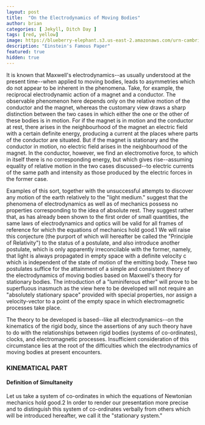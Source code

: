 ```yaml
---
layout: post
title:  "On the Electrodynamics of Moving Bodies"
author: brian
categories: [ Jekyll, Ditch Day ]
tags: [red, yellow]
image: https://blueberry-elephant.s3.us-east-2.amazonaws.com/urn-cambridge.org-id-binary-84476-20160519032645923-0885-82834fig2_1.png
description: "Einstein's Famous Paper"
featured: true
hidden: true
---
```


It is known that Maxwell's electrodynamics--as usually understood at the present time--when applied to moving bodies, leads to asymmetries which do not appear to be inherent in the phenomena. Take, for example, the reciprocal electrodynamic action of a magnet and a conductor. The observable phenomenon here depends only on the relative motion of the conductor and the magnet, whereas the customary view draws a sharp distinction between the two cases in which either the one or the other of these bodies is in motion. For if the magnet is in motion and the conductor at rest, there arises in the neighbourhood of the magnet an electric field with a certain definite energy, producing a current at the places where parts of the conductor are situated. But if the magnet is stationary and the conductor in motion, no electric field arises in the neighbourhood of the magnet. In the conductor, however, we find an electromotive force, to which in itself there is no corresponding energy, but which gives rise--assuming equality of relative motion in the two cases discussed--to electric currents of the same path and intensity as those produced by the electric forces in the former case.

Examples of this sort, together with the unsuccessful attempts to discover any motion of the earth relatively to the "light medium." suggest that the phenomena of electrodynamics as well as of mechanics possess no properties corresponding to the idea of absolute rest. They suggest rather that, as has already been shown to the first order of small quantities, the same laws of electrodynamics and optics will be valid for all frames of reference for which the equations of mechanics hold good.1 We will raise this conjecture (the purport of which will hereafter be called the "Principle of Relativity") to the status of a postulate, and also introduce another postulate, which is only apparently irreconcilable with the former, namely, that light is always propagated in empty space with a definite velocity c which is independent of the state of motion of the emitting body. These two postulates suffice for the attainment of a simple and consistent theory of the electrodynamics of moving bodies based on Maxwell's theory for stationary bodies. The introduction of a "luminiferous ether" will prove to be superfluous inasmuch as the view here to be developed will not require an "absolutely stationary space" provided with special properties, nor assign a velocity-vector to a point of the empty space in which electromagnetic processes take place.

The theory to be developed is based--like all electrodynamics--on the kinematics of the rigid body, since the assertions of any such theory have to do with the relationships between rigid bodies (systems of co-ordinates), clocks, and electromagnetic processes. Insufficient consideration of this circumstance lies at the root of the difficulties which the electrodynamics of moving bodies at present encounters.

### KINEMATICAL PART
#### Definition of Simultaneity

Let us take a system of co-ordinates in which the equations of Newtonian mechanics hold good.2 In order to render our presentation more precise and to distinguish this system of co-ordinates verbally from others which will be introduced hereafter, we call it the "stationary system."
